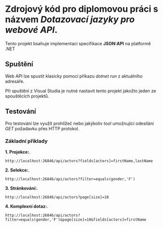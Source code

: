 # Zdrojový kód pro diplomovou práci s názvem *Dotazovací jazyky pro webové API*.<br />
Tento projekt bsahuje implementaci specifikace **JSON:API** na platformě .NET
## Spuštění ##
Web API lze spustit klasicky pomocí příkazu *dotnet run* z aktuálního adresáře.

Při spuštění z Visual Studia je nutné nastavit tento projekt jakožto jeden ze spouštěcích projektů.<br />

## Testování ##
Pro testování lze využít prohlížeč nebo jakýkoliv *tool* umožnující odesílání *GET* požadavku přes HTTP protokol.
### Základní příklady ###
**1. Projekce:**.
```
http://localhost:26846/api/actors?fields[actors]=firstName,lastName
```
**2. Selekce:**.
```
http://localhost:26846/api/actors?filter=equals(gender,'F')
```
**3. Stránkování:**.
```
http://localhost:26846/api/actors?page[size]=10
```
**4. Komplexní dotaz:**.
```
http://localhost:26846/api/actors?filter=equals(gender,'F')&page[size]=10&fields[actors]=firstName
```

